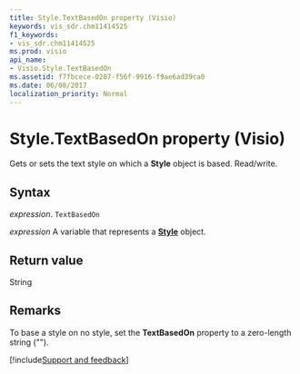 ```yaml
---
title: Style.TextBasedOn property (Visio)
keywords: vis_sdr.chm11414525
f1_keywords:
- vis_sdr.chm11414525
ms.prod: visio
api_name:
- Visio.Style.TextBasedOn
ms.assetid: f7fbcece-0287-f56f-9916-f9ae6ad39ca0
ms.date: 06/08/2017
localization_priority: Normal
---
```



# Style.TextBasedOn property (Visio)

Gets or sets the text style on which a  **Style** object is based. Read/write.


## Syntax

_expression_. `TextBasedOn`

_expression_ A variable that represents a **[Style](Visio.Style.md)** object.


## Return value

String


## Remarks

To base a style on no style, set the  **TextBasedOn** property to a zero-length string ("").

[!include[Support and feedback](~/includes/feedback-boilerplate.md)]